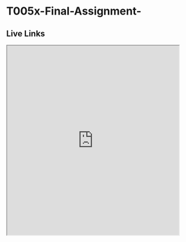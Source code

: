 # T005x-Final-Assignment-

## Live Links 
<iframe src="https://public.tableau.com/views/DataVizForAlledXPublicSurveySpring2017_/StudentsOccupation?:showVizHome=no&:embed=true" width="90%" height="500></iframe>   

## Licences 
https://public.tableau.com
